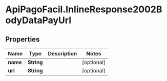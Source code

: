 # ApiPagoFacil.InlineResponse2002BodyDataPayUrl

## Properties

Name | Type | Description | Notes
------------ | ------------- | ------------- | -------------
**name** | **String** |  | [optional] 
**url** | **String** |  | [optional] 


